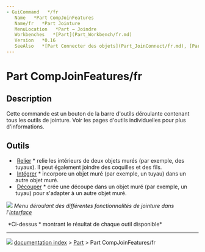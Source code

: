 ```yaml
---
- GuiCommand   */fr
   Name   *Part CompJoinFeatures
   Name/fr   *Part Jointure
   MenuLocation   *Part → Joindre
   Workbenches   *[Part](Part_Workbench/fr.md)
   Version   *0.16
   SeeAlso   *[Part Connecter des objets](Part_JoinConnect/fr.md), [Part Intégrer un objet](Part_JoinEmbed/fr.md), [Part Découpe](Part_JoinCutout/fr.md), [Part Opération booléenne](Part_Boolean/fr.md), [Part Évidement](Part_Thickness/fr.md)
---
```


# Part CompJoinFeatures/fr

## Description

Cette commande est un bouton de la barre d\'outils déroulante contenant tous les outils de jointure. Voir les pages d\'outils individuelles pour plus d\'informations.

## Outils

-   <img alt="" src=images/Part_JoinConnect.svg  style="width   *24px;"> [Relier](Part_JoinConnect/fr.md)    * relie les intérieurs de deux objets murés (par exemple, des tuyaux). Il peut également joindre des coquilles et des fils.
-   <img alt="" src=images/Part_JoinEmbed.svg  style="width   *24px;"> [Intégrer](Part_JoinEmbed/fr.md)    * incorpore un objet muré (par exemple, un tuyau) dans un autre objet muré.
-   <img alt="" src=images/Part_JoinCutout.svg  style="width   *24px;"> [Découper](Part_JoinCutout/fr.md)    * crée une découpe dans un objet muré (par exemple, un tuyau) pour s\'adapter à un autre objet muré.

![](images/JoinFeatures_dropdownToolbarButton.png ) 
*Menu déroulant des différentes fonctionnalités de jointure dans l'[interface](interface/fr.md)*

<img alt="" src=images/JoinFeatures_demo.png  style="width   *668px;"> 
*Ci-dessus    * montrant le résultat de chaque outil disponible*



---
![](images/Right_arrow.png) [documentation index](../README.md) > [Part](Part_Workbench.md) > Part CompJoinFeatures/fr
